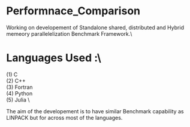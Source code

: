 # Performnace_Comparison
Working on developement of Standalone shared, distributed and Hybrid memeory parallelelization Benchmark Framework.\
# Languages Used :\
(1) C \
(2) C++ \
(3) Fortran \
(4) Python \
(5) Julia \

The aim of the developement is to have similar Benchmark capability as LINPACK but for across most of the languages.

